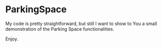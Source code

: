 # ParkingSpace

My code is pretty straightforward, but still I want to show to You a small demonstration of the Parking Space functionalities.

Enjoy.
